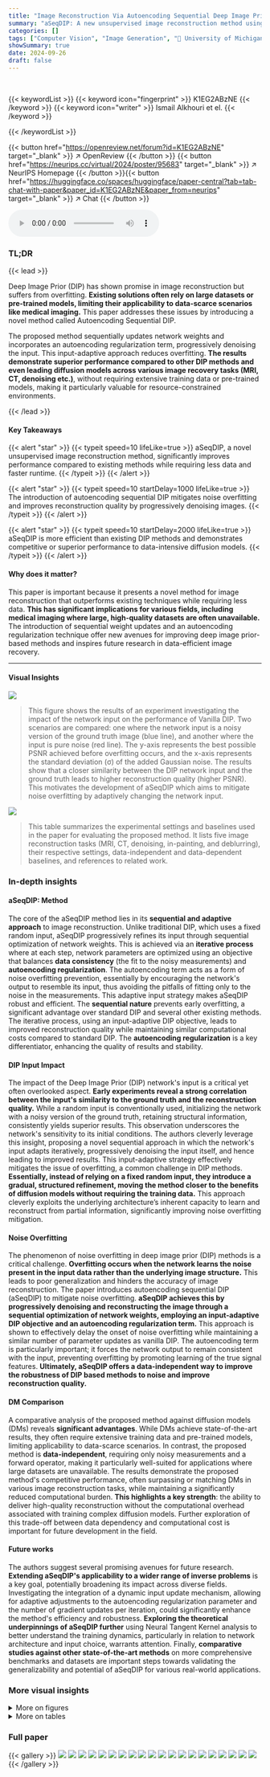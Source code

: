 ```yaml
---
title: "Image Reconstruction Via Autoencoding Sequential Deep Image Prior"
summary: "aSeqDIP: A new unsupervised image reconstruction method using sequential deep image priors, achieving competitive performance with fewer data needs and faster runtimes."
categories: []
tags: ["Computer Vision", "Image Generation", "🏢 University of Michigan",]
showSummary: true
date: 2024-09-26
draft: false
---
```


<br>

{{< keywordList >}}
{{< keyword icon="fingerprint" >}} K1EG2ABzNE {{< /keyword >}}
{{< keyword icon="writer" >}} Ismail Alkhouri et el. {{< /keyword >}}
 
{{< /keywordList >}}

{{< button href="https://openreview.net/forum?id=K1EG2ABzNE" target="_blank" >}}
↗ OpenReview
{{< /button >}}
{{< button href="https://neurips.cc/virtual/2024/poster/95683" target="_blank" >}}
↗ NeurIPS Homepage
{{< /button >}}{{< button href="https://huggingface.co/spaces/huggingface/paper-central?tab=tab-chat-with-paper&paper_id=K1EG2ABzNE&paper_from=neurips" target="_blank" >}}
↗ Chat
{{< /button >}}



<audio controls>
    <source src="https://ai-paper-reviewer.com/K1EG2ABzNE/podcast.wav" type="audio/wav">
    Your browser does not support the audio element.
</audio>


### TL;DR


{{< lead >}}

Deep Image Prior (DIP) has shown promise in image reconstruction but suffers from overfitting.  **Existing solutions often rely on large datasets or pre-trained models, limiting their applicability to data-scarce scenarios like medical imaging.** This paper addresses these issues by introducing a novel method called Autoencoding Sequential DIP. 



The proposed method sequentially updates network weights and incorporates an autoencoding regularization term, progressively denoising the input. This input-adaptive approach reduces overfitting. **The results demonstrate superior performance compared to other DIP methods and even leading diffusion models across various image recovery tasks (MRI, CT, denoising etc.)**, without requiring extensive training data or pre-trained models, making it particularly valuable for resource-constrained environments.

{{< /lead >}}


#### Key Takeaways

{{< alert "star" >}}
{{< typeit speed=10 lifeLike=true >}} aSeqDIP, a novel unsupervised image reconstruction method, significantly improves performance compared to existing methods while requiring less data and faster runtime. {{< /typeit >}}
{{< /alert >}}

{{< alert "star" >}}
{{< typeit speed=10 startDelay=1000 lifeLike=true >}} The introduction of autoencoding sequential DIP mitigates noise overfitting and improves reconstruction quality by progressively denoising images. {{< /typeit >}}
{{< /alert >}}

{{< alert "star" >}}
{{< typeit speed=10 startDelay=2000 lifeLike=true >}} aSeqDIP is more efficient than existing DIP methods and demonstrates competitive or superior performance to data-intensive diffusion models. {{< /typeit >}}
{{< /alert >}}

#### Why does it matter?
This paper is important because it presents a novel method for image reconstruction that outperforms existing techniques while requiring less data. **This has significant implications for various fields, including medical imaging where large, high-quality datasets are often unavailable.** The introduction of sequential weight updates and an autoencoding regularization technique offer new avenues for improving deep image prior-based methods and inspires future research in data-efficient image recovery.

------
#### Visual Insights



![](https://ai-paper-reviewer.com/K1EG2ABzNE/figures_3_1.jpg)

> This figure shows the results of an experiment investigating the impact of the network input on the performance of Vanilla DIP.  Two scenarios are compared: one where the network input is a noisy version of the ground truth image (blue line), and another where the input is pure noise (red line).  The y-axis represents the best possible PSNR achieved before overfitting occurs, and the x-axis represents the standard deviation (σ) of the added Gaussian noise. The results show that a closer similarity between the DIP network input and the ground truth leads to higher reconstruction quality (higher PSNR). This motivates the development of aSeqDIP which aims to mitigate noise overfitting by adaptively changing the network input.





![](https://ai-paper-reviewer.com/K1EG2ABzNE/tables_6_1.jpg)

> This table summarizes the experimental settings and baselines used in the paper for evaluating the proposed method. It lists five image reconstruction tasks (MRI, CT, denoising, in-painting, and deblurring), their respective settings, data-independent and data-dependent baselines, and references to related work.





### In-depth insights


#### aSeqDIP: Method
The core of the aSeqDIP method lies in its **sequential and adaptive approach** to image reconstruction. Unlike traditional DIP, which uses a fixed random input, aSeqDIP progressively refines its input through sequential optimization of network weights.  This is achieved via an **iterative process** where at each step, network parameters are optimized using an objective that balances **data consistency** (the fit to the noisy measurements) and **autoencoding regularization**. The autoencoding term acts as a form of noise overfitting prevention, essentially by encouraging the network's output to resemble its input, thus avoiding the pitfalls of fitting only to the noise in the measurements. This adaptive input strategy makes aSeqDIP robust and efficient. The **sequential nature** prevents early overfitting, a significant advantage over standard DIP and several other existing methods.  The iterative process, using an input-adaptive DIP objective, leads to improved reconstruction quality while maintaining similar computational costs compared to standard DIP. The **autoencoding regularization** is a key differentiator, enhancing the quality of results and stability.

#### DIP Input Impact
The impact of the Deep Image Prior (DIP) network's input is a critical yet often overlooked aspect.  **Early experiments reveal a strong correlation between the input's similarity to the ground truth and the reconstruction quality.**  While a random input is conventionally used, initializing the network with a noisy version of the ground truth, retaining structural information, consistently yields superior results. This observation underscores the network's sensitivity to its initial conditions.  The authors cleverly leverage this insight, proposing a novel sequential approach in which the network's input adapts iteratively, progressively denoising the input itself, and hence leading to improved results.  This input-adaptive strategy effectively mitigates the issue of overfitting, a common challenge in DIP methods.  **Essentially, instead of relying on a fixed random input, they introduce a gradual, structured refinement, moving the method closer to the benefits of diffusion models without requiring the training data.** This approach cleverly exploits the underlying architecture’s inherent capacity to learn and reconstruct from partial information, significantly improving noise overfitting mitigation.

#### Noise Overfitting
The phenomenon of noise overfitting in deep image prior (DIP) methods is a critical challenge.  **Overfitting occurs when the network learns the noise present in the input data rather than the underlying image structure.** This leads to poor generalization and hinders the accuracy of image reconstruction.  The paper introduces autoencoding sequential DIP (aSeqDIP) to mitigate noise overfitting.  **aSeqDIP achieves this by progressively denoising and reconstructing the image through a sequential optimization of network weights, employing an input-adaptive DIP objective and an autoencoding regularization term.** This approach is shown to effectively delay the onset of noise overfitting while maintaining a similar number of parameter updates as vanilla DIP.  The autoencoding term is particularly important; it forces the network output to remain consistent with the input, preventing overfitting by promoting learning of the true signal features.  **Ultimately, aSeqDIP offers a data-independent way to improve the robustness of DIP based methods to noise and improve reconstruction quality.**

#### DM Comparison
A comparative analysis of the proposed method against diffusion models (DMs) reveals **significant advantages**. While DMs achieve state-of-the-art results, they often require extensive training data and pre-trained models, limiting applicability to data-scarce scenarios. In contrast, the proposed method is **data-independent**, requiring only noisy measurements and a forward operator, making it particularly well-suited for applications where large datasets are unavailable.  The results demonstrate the proposed method's competitive performance, often surpassing or matching DMs in various image reconstruction tasks, while maintaining a significantly reduced computational burden. **This highlights a key strength**: the ability to deliver high-quality reconstruction without the computational overhead associated with training complex diffusion models.  Further exploration of this trade-off between data dependency and computational cost is important for future development in the field.

#### Future works
The authors suggest several promising avenues for future research.  **Extending aSeqDIP's applicability to a wider range of inverse problems** is a key goal, potentially broadening its impact across diverse fields.  Investigating the integration of a dynamic input update mechanism, allowing for adaptive adjustments to the autoencoding regularization parameter and the number of gradient updates per iteration, could significantly enhance the method's efficiency and robustness.  **Exploring the theoretical underpinnings of aSeqDIP further** using Neural Tangent Kernel analysis to better understand the training dynamics, particularly in relation to network architecture and input choice, warrants attention.  Finally, **comparative studies against other state-of-the-art methods** on more comprehensive benchmarks and datasets are important steps towards validating the generalizability and potential of aSeqDIP for various real-world applications. 


### More visual insights

<details>
<summary>More on figures
</summary>


![](https://ai-paper-reviewer.com/K1EG2ABzNE/figures_4_1.jpg)

> This figure illustrates the aSeqDIP algorithm's sequential process.  It shows how the network weights (φk) and inputs (zk) are updated iteratively across K steps. Each step involves N optimization iterations for the current set of network weights. The initial input, z0, is derived from the measurements, and subsequent inputs are the outputs of the previous steps. This sequential refinement gradually denoises and reconstructs the image.


![](https://ai-paper-reviewer.com/K1EG2ABzNE/figures_5_1.jpg)

> This figure compares aSeqDIP with other methods for image reconstruction, categorized into data-dependent and data-independent approaches.  Data-dependent methods use pre-trained models or reference images, while data-independent methods, including aSeqDIP, do not. The figure highlights the differences in network architecture, procedural steps, and the use of data.


![](https://ai-paper-reviewer.com/K1EG2ABzNE/figures_7_1.jpg)

> This figure shows the average PSNR over 20 MRI and 20 CT scans for different methods.  The left panel shows MRI reconstruction with 4x acceleration, and the right panel shows CT reconstruction with 18 views. The plot shows the PSNR as a function of iteration number (i).  The vertical lines indicate where noise overfitting starts for each method. The figure demonstrates that aSeqDIP (with regularization) significantly delays the onset of noise overfitting compared to other methods, including vanilla DIP and Self-Guided DIP.  The aSeqDIP method with the autoencoding term disabled shows similar behavior to the Self-Guided DIP, highlighting the impact of the proposed autoencoding term.


![](https://ai-paper-reviewer.com/K1EG2ABzNE/figures_9_1.jpg)

> This figure shows visual comparisons of image reconstruction results using different methods (Vanilla DIP, Self-Guided DIP, Score-MRI, Ref-Guided DIP, SGLD-DIP, DPS, and aSeqDIP).  The results are shown for five different image reconstruction tasks: MRI, CT, denoising, inpainting, and deblurring.  Each row represents one task, showing the ground truth, the degraded image, and the reconstructions produced by each method.  The PSNR (Peak Signal-to-Noise Ratio) is included for each reconstruction.  The figure highlights that aSeqDIP generally produces sharper and clearer results, particularly in MRI and CT, though there is an exception in deblurring, where DPS produces comparable perceptual quality.


![](https://ai-paper-reviewer.com/K1EG2ABzNE/figures_15_1.jpg)

> This figure consists of two subfigures. The left subfigure shows a 1D sinusoidal signal (ground truth) and its noisy version.  The right subfigure presents the results of a denoising experiment using Deep Image Prior (DIP). Three different network inputs are compared: the ground truth signal, the noisy signal, and random noise. The plot shows the l2 norm error of the network output during training. It demonstrates that using the ground truth as input leads to slower convergence and higher resistance to overfitting, while using the noisy signal as input results in rapid convergence to the noise level. Using random noise as input shows typical DIP behavior.


![](https://ai-paper-reviewer.com/K1EG2ABzNE/figures_16_1.jpg)

> The figure shows the average PSNR achieved on 8 MRI testing scans with 4x undersampling by optimizing the input of a pre-trained autoencoder.  The x-axis represents different values of the autoencoder regularization parameter (λ<sub>λ</sub>), and the y-axis shows the resulting average PSNR. The shaded area represents the standard deviation across the 8 scans. The figure demonstrates how the choice of regularization parameter affects the reconstruction quality when using a trained autoencoder as a reconstructor.


![](https://ai-paper-reviewer.com/K1EG2ABzNE/figures_16_2.jpg)

> The figure shows the average PSNR over iterations for MRI and CT reconstruction tasks, comparing aSeqDIP with and without the autoencoding regularization term, against Vanilla DIP and Self-Guided DIP. The plot demonstrates the effectiveness of the autoencoding term in delaying noise overfitting, resulting in improved reconstruction quality and a slower decline in PSNR.


![](https://ai-paper-reviewer.com/K1EG2ABzNE/figures_17_1.jpg)

> The figure shows the average PSNR curves for MRI and CT reconstruction tasks using aSeqDIP with and without the autoencoding regularization term, as well as for Vanilla DIP and Self-Guided DIP.  It demonstrates the effectiveness of the autoencoding term in mitigating noise overfitting by delaying the onset of PSNR decay, thus leading to improved reconstruction quality. The vertical lines mark the approximate start of PSNR decay for each method.


![](https://ai-paper-reviewer.com/K1EG2ABzNE/figures_18_1.jpg)

> The figure displays the average PSNR (Peak Signal-to-Noise Ratio) results for MRI and CT image reconstruction tasks across different iterations.  It compares the performance of aSeqDIP (with and without the autoencoding regularization term) against Vanilla DIP and Self-Guided DIP. The plot shows how the PSNR changes over the iterations, illustrating the impact of the autoencoding term on mitigating noise overfitting.  A higher PSNR indicates better image quality. The vertical lines approximate the point where the PSNR starts to decay for each method.


![](https://ai-paper-reviewer.com/K1EG2ABzNE/figures_19_1.jpg)

> The figure compares the reconstruction results of several methods on a knee MRI image with 4x undersampling.  It highlights aSeqDIP's superior performance in reconstructing sharp and clear image features compared to other methods (Score MRI, Self-Guided DIP, Vanilla DIP, Reference-Guided DIP).  A region of interest is zoomed in for detailed comparison.


![](https://ai-paper-reviewer.com/K1EG2ABzNE/figures_19_2.jpg)

> This figure compares the reconstruction quality of different methods on a knee MRI image with 4x undersampling.  It shows the ground truth, the undersampled input, and the reconstructions from Score MRI, aSeqDIP, Vanilla DIP, and Reference-Guided DIP. A zoomed-in region highlights the differences in detail and sharpness between the methods. aSeqDIP shows the best reconstruction with sharpest and clearest features.


![](https://ai-paper-reviewer.com/K1EG2ABzNE/figures_20_1.jpg)

> This figure compares the image reconstruction results of several methods on a CT scan using 18 views. It shows the ground truth image, the input image with noise and artifacts, and the reconstructions generated by MCG, aSeqDIP, and vanilla DIP.  A zoomed-in region highlights the quality differences, showcasing aSeqDIP's ability to produce sharper and clearer images with fewer artifacts.


![](https://ai-paper-reviewer.com/K1EG2ABzNE/figures_20_2.jpg)

> This figure compares the performance of different image reconstruction methods on a CT scan from the AAPM dataset with 18 views.  It shows the ground truth, the input (noisy) image, and the reconstructions obtained using MCG, aSeqDIP, Vanilla DIP, and Reference Guided DIP. A region of interest is highlighted, and the corresponding PSNR values are displayed below each image.  The figure demonstrates that aSeqDIP achieves the highest PSNR and provides the sharpest and clearest reconstruction, indicating better performance in reconstructing detailed image features.


![](https://ai-paper-reviewer.com/K1EG2ABzNE/figures_21_1.jpg)

> This figure compares the image reconstruction results of the proposed aSeqDIP method to several baseline methods across five different image reconstruction tasks: MRI, CT, denoising, inpainting, and deblurring.  Each row represents a task, with the ground truth and degraded input image shown in the first two columns. Subsequent columns present reconstruction results from several different methods, with the final column showing aSeqDIP's results. PSNR values are given for each reconstruction to quantitatively assess performance.  In MRI and CT, a difference image highlights the discrepancy between the central region of the reconstruction and the ground truth.  The figure visually demonstrates that aSeqDIP generally achieves superior image quality.


![](https://ai-paper-reviewer.com/K1EG2ABzNE/figures_21_2.jpg)

> This figure shows visual comparisons of image reconstruction results from different methods (aSeqDIP and baselines) for five different image processing tasks: MRI, CT, denoising, inpainting, and deblurring.  For each task, a ground truth image, a degraded image, and the reconstructions from several methods are displayed.  The PSNR values are provided for quantitative comparison. The figure highlights that aSeqDIP generally produces sharper and clearer images, especially in MRI and CT where a zoomed-in section shows that aSeqDIP has lower error compared to other methods.


![](https://ai-paper-reviewer.com/K1EG2ABzNE/figures_22_1.jpg)

> This figure compares the results of different image deblurring methods applied to a sample image from the FFHQ dataset.  It shows the ground truth image alongside the input (blurred) image and the results obtained using DPS, aSeqDIP, Self-Guided DIP, and SGLD. The PSNR values for each method are included below its corresponding image, demonstrating the relative performance in terms of reconstruction quality.


</details>




<details>
<summary>More on tables
</summary>


![](https://ai-paper-reviewer.com/K1EG2ABzNE/tables_8_1.jpg)
> This table compares the performance of the proposed aSeqDIP method against several baselines across five image reconstruction tasks: MRI, CT, denoising, inpainting, and deblurring.  It shows the average PSNR and SSIM scores, along with runtimes, for each method and setting.  The table also indicates whether each baseline uses pre-trained models or prior data.  Setting 1 and Setting 2 refer to specific configurations for each task described in Table 1.

![](https://ai-paper-reviewer.com/K1EG2ABzNE/tables_17_1.jpg)
> This table compares the performance of aSeqDIP against several baselines across various image reconstruction tasks.  It shows the PSNR and SSIM scores, as well as the computation time.  It also indicates whether the methods used pre-trained models or prior data, highlighting aSeqDIP's data-independent nature.

![](https://ai-paper-reviewer.com/K1EG2ABzNE/tables_17_2.jpg)
> This table compares the performance of the proposed aSeqDIP method against several baselines across five different image reconstruction tasks.  The comparison includes metrics such as PSNR and SSIM, along with computational runtime. It also notes whether each method relies on pre-trained models or other external data.

</details>




### Full paper

{{< gallery >}}
<img src="https://ai-paper-reviewer.com/K1EG2ABzNE/1.png" class="grid-w50 md:grid-w33 xl:grid-w25" />
<img src="https://ai-paper-reviewer.com/K1EG2ABzNE/2.png" class="grid-w50 md:grid-w33 xl:grid-w25" />
<img src="https://ai-paper-reviewer.com/K1EG2ABzNE/3.png" class="grid-w50 md:grid-w33 xl:grid-w25" />
<img src="https://ai-paper-reviewer.com/K1EG2ABzNE/4.png" class="grid-w50 md:grid-w33 xl:grid-w25" />
<img src="https://ai-paper-reviewer.com/K1EG2ABzNE/5.png" class="grid-w50 md:grid-w33 xl:grid-w25" />
<img src="https://ai-paper-reviewer.com/K1EG2ABzNE/6.png" class="grid-w50 md:grid-w33 xl:grid-w25" />
<img src="https://ai-paper-reviewer.com/K1EG2ABzNE/7.png" class="grid-w50 md:grid-w33 xl:grid-w25" />
<img src="https://ai-paper-reviewer.com/K1EG2ABzNE/8.png" class="grid-w50 md:grid-w33 xl:grid-w25" />
<img src="https://ai-paper-reviewer.com/K1EG2ABzNE/9.png" class="grid-w50 md:grid-w33 xl:grid-w25" />
<img src="https://ai-paper-reviewer.com/K1EG2ABzNE/10.png" class="grid-w50 md:grid-w33 xl:grid-w25" />
<img src="https://ai-paper-reviewer.com/K1EG2ABzNE/11.png" class="grid-w50 md:grid-w33 xl:grid-w25" />
<img src="https://ai-paper-reviewer.com/K1EG2ABzNE/12.png" class="grid-w50 md:grid-w33 xl:grid-w25" />
<img src="https://ai-paper-reviewer.com/K1EG2ABzNE/13.png" class="grid-w50 md:grid-w33 xl:grid-w25" />
<img src="https://ai-paper-reviewer.com/K1EG2ABzNE/14.png" class="grid-w50 md:grid-w33 xl:grid-w25" />
<img src="https://ai-paper-reviewer.com/K1EG2ABzNE/15.png" class="grid-w50 md:grid-w33 xl:grid-w25" />
<img src="https://ai-paper-reviewer.com/K1EG2ABzNE/16.png" class="grid-w50 md:grid-w33 xl:grid-w25" />
<img src="https://ai-paper-reviewer.com/K1EG2ABzNE/17.png" class="grid-w50 md:grid-w33 xl:grid-w25" />
<img src="https://ai-paper-reviewer.com/K1EG2ABzNE/18.png" class="grid-w50 md:grid-w33 xl:grid-w25" />
<img src="https://ai-paper-reviewer.com/K1EG2ABzNE/19.png" class="grid-w50 md:grid-w33 xl:grid-w25" />
<img src="https://ai-paper-reviewer.com/K1EG2ABzNE/20.png" class="grid-w50 md:grid-w33 xl:grid-w25" />
{{< /gallery >}}